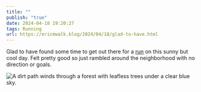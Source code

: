 ```yaml
---
title: ""
publish: "true"
date: 2024-04-18 19:20:27
tags: Running
url: https://ericmwalk.blog/2024/04/18/glad-to-have.html
---
```


Glad to have found some time to get out there for a [run](https://strava.com/activities/11211104627) on this sunny but cool day. Felt pretty good so just rambled around the neighborhood with no direction or goals.

![A dirt path winds through a forest with leafless trees under a clear blue sky.](https://ericmwalk.blog/uploads/2024/img-8665.jpeg)